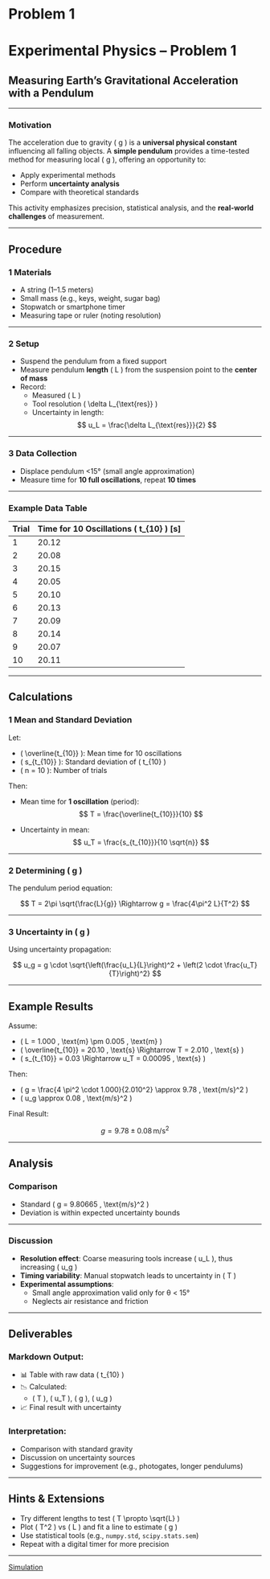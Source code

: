 # Problem 1
# Experimental Physics – Problem 1

## Measuring Earth’s Gravitational Acceleration with a Pendulum

---

###  Motivation

The acceleration due to gravity \( g \) is a **universal physical constant** influencing all falling objects. A **simple pendulum** provides a time-tested method for measuring local \( g \), offering an opportunity to:

- Apply experimental methods  
- Perform **uncertainty analysis**  
- Compare with theoretical standards

This activity emphasizes precision, statistical analysis, and the **real-world challenges** of measurement.

---

##  Procedure

### 1 Materials

- A string (1–1.5 meters)
- Small mass (e.g., keys, weight, sugar bag)
- Stopwatch or smartphone timer
- Measuring tape or ruler (noting resolution)

---

### 2 Setup

- Suspend the pendulum from a fixed support
- Measure pendulum **length** \( L \) from the suspension point to the **center of mass**
- Record:
  - Measured \( L \)
  - Tool resolution \( \delta L_{\text{res}} \)
  - Uncertainty in length:  
    $$
    u_L = \frac{\delta L_{\text{res}}}{2}
    $$

---

### 3 Data Collection

- Displace pendulum <15° (small angle approximation)
- Measure time for **10 full oscillations**, repeat **10 times**

---

###  Example Data Table

| Trial | Time for 10 Oscillations \( t_{10} \) [s] |
|-------|--------------------------------------------|
| 1     | 20.12                                      |
| 2     | 20.08                                      |
| 3     | 20.15                                      |
| 4     | 20.05                                      |
| 5     | 20.10                                      |
| 6     | 20.13                                      |
| 7     | 20.09                                      |
| 8     | 20.14                                      |
| 9     | 20.07                                      |
| 10    | 20.11                                      |

---

##  Calculations

### 1 Mean and Standard Deviation

Let:
- \( \overline{t_{10}} \): Mean time for 10 oscillations  
- \( s_{t_{10}} \): Standard deviation of \( t_{10} \)  
- \( n = 10 \): Number of trials

Then:
- Mean time for **1 oscillation** (period):
  $$
  T = \frac{\overline{t_{10}}}{10}
  $$

- Uncertainty in mean:
  $$
  u_T = \frac{s_{t_{10}}}{10 \sqrt{n}}
  $$

---

### 2 Determining \( g \)

The pendulum period equation:

$$
T = 2\pi \sqrt{\frac{L}{g}} \Rightarrow g = \frac{4\pi^2 L}{T^2}
$$

---

### 3 Uncertainty in \( g \)

Using uncertainty propagation:

$$
u_g = g \cdot \sqrt{\left(\frac{u_L}{L}\right)^2 + \left(2 \cdot \frac{u_T}{T}\right)^2}
$$

---

##  Example Results

Assume:

- \( L = 1.000 \, \text{m} \pm 0.005 \, \text{m} \)  
- \( \overline{t_{10}} = 20.10 \, \text{s} \Rightarrow T = 2.010 \, \text{s} \)  
- \( s_{t_{10}} = 0.03 \Rightarrow u_T = 0.00095 \, \text{s} \)

Then:

- \( g = \frac{4 \pi^2 \cdot 1.000}{2.010^2} \approx 9.78 \, \text{m/s}^2 \)  
- \( u_g \approx 0.08 \, \text{m/s}^2 \)

Final Result:

$$
g = 9.78 \pm 0.08 \, \text{m/s}^2
$$

---

##  Analysis

###  Comparison

- Standard \( g = 9.80665 \, \text{m/s}^2 \)
- Deviation is within expected uncertainty bounds

---

###  Discussion

- **Resolution effect**: Coarse measuring tools increase \( u_L \), thus increasing \( u_g \)
- **Timing variability**: Manual stopwatch leads to uncertainty in \( T \)
- **Experimental assumptions**:
  - Small angle approximation valid only for θ < 15°
  - Neglects air resistance and friction

---

##  Deliverables

###  Markdown Output:

- 📊 Table with raw data \( t_{10} \)  
- 📉 Calculated:
  - \( T \), \( u_T \), \( g \), \( u_g \)  
- 📈 Final result with uncertainty

###  Interpretation:

- Comparison with standard gravity  
- Discussion on uncertainty sources  
- Suggestions for improvement (e.g., photogates, longer pendulums)

---

##  Hints & Extensions

- Try different lengths to test \( T \propto \sqrt{L} \)  
- Plot \( T^2 \) vs \( L \) and fit a line to estimate \( g \)  
- Use statistical tools (e.g., `numpy.std`, `scipy.stats.sem`)  
- Repeat with a digital timer for more precision

---
[Simulation](Measurementsim.html)

